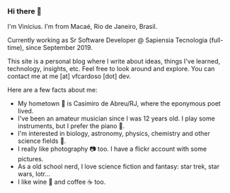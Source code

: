 ### Hi there 👋

I'm Vinícius. I'm from Macaé, Rio de Janeiro, Brasil.

Currently working as Sr Software Developer @ Sapiensia Tecnologia (full-time), since September 2019.

This site is a personal blog where I write about ideas, things I've learned, technology, insights, etc. Feel free to look around and explore.
You can contact me at me [at] vfcardoso [dot] dev.

Here are a few facts about me:

- My hometown 📍 is Casimiro de Abreu/RJ, where the eponymous poet lived.
- I've been an amateur musician since I was 12 years old. I play some instruments, but I prefer the piano 🎹.
- I'm interested in biology, astronomy, physics, chemistry and other science fields 🔬.
- I really like photography 📷 too. I have a flickr account with some pictures.
- As a old school nerd, I love science fiction and fantasy: star trek, star wars, lotr…
- I like wine 🍷 and coffee ☕ too.

<!--
**vfcardoso-dev/vfcardoso-dev** is a ✨ _special_ ✨ repository because its `README.md` (this file) appears on your GitHub profile.

Here are some ideas to get you started:

- 🔭 I’m currently working on ...
- 🌱 I’m currently learning ...
- 👯 I’m looking to collaborate on ...
- 🤔 I’m looking for help with ...
- 💬 Ask me about ...
- 📫 How to reach me: ...
- 😄 Pronouns: ...
- ⚡ Fun fact: ...
-->

